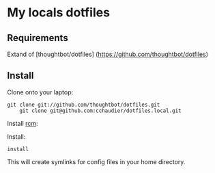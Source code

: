 My locals dotfiles
===================

Requirements
------------

Extand of [thoughtbot/dotfiles] (https://github.com/thoughtbot/dotfiles)

Install
-------

Clone onto your laptop:

    git clone git://github.com/thoughtbot/dotfiles.git
		git clone git@github.com:cchaudier/dotfiles.local.git

Install [rcm](https://github.com/thoughtbot/rcm):

Install:

    install

This will create symlinks for config files in your home directory.